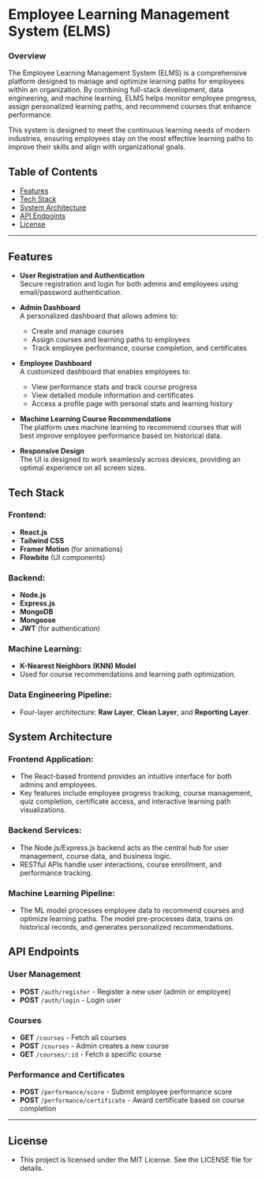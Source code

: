 # Employee Learning Management System (ELMS)

### Overview

The Employee Learning Management System (ELMS) is a comprehensive platform designed to manage and optimize learning paths for employees within an organization. By combining full-stack development, data engineering, and machine learning, ELMS helps monitor employee progress, assign personalized learning paths, and recommend courses that enhance performance.

This system is designed to meet the continuous learning needs of modern industries, ensuring employees stay on the most effective learning paths to improve their skills and align with organizational goals.

## Table of Contents

- [Features](#features)
- [Tech Stack](#tech-stack)
- [System Architecture](#system-architecture)
- [API Endpoints](#api-endpoints)
- [License](#license)

---

## Features

- **User Registration and Authentication**  
  Secure registration and login for both admins and employees using email/password authentication.
  
- **Admin Dashboard**  
  A personalized dashboard that allows admins to:
  - Create and manage courses
  - Assign courses and learning paths to employees
  - Track employee performance, course completion, and certificates
  
- **Employee Dashboard**  
  A customized dashboard that enables employees to:
  - View performance stats and track course progress
  - View detailed module information and certificates
  - Access a profile page with personal stats and learning history

- **Machine Learning Course Recommendations**  
  The platform uses machine learning to recommend courses that will best improve employee performance based on historical data.

- **Responsive Design**  
  The UI is designed to work seamlessly across devices, providing an optimal experience on all screen sizes.

## Tech Stack

### Frontend:
- **React.js**
- **Tailwind CSS**
- **Framer Motion** (for animations)
- **Flowbite** (UI components)

### Backend:
- **Node.js**  
- **Express.js**  
- **MongoDB**  
- **Mongoose**  
- **JWT** (for authentication)

### Machine Learning:
- **K-Nearest Neighbors (KNN) Model**  
- Used for course recommendations and learning path optimization.

### Data Engineering Pipeline:
- Four-layer architecture: **Raw Layer**, **Clean Layer**, and **Reporting Layer**.

## System Architecture

### Frontend Application:
- The React-based frontend provides an intuitive interface for both admins and employees.
- Key features include employee progress tracking, course management, quiz completion, certificate access, and interactive learning path visualizations.

### Backend Services:
- The Node.js/Express.js backend acts as the central hub for user management, course data, and business logic.
- RESTful APIs handle user interactions, course enrollment, and performance tracking.

### Machine Learning Pipeline:
- The ML model processes employee data to recommend courses and optimize learning paths. The model pre-processes data, trains on historical records, and generates personalized recommendations.


## API Endpoints

### User Management
- **POST** `/auth/register` - Register a new user (admin or employee)
- **POST** `/auth/login` - Login user

### Courses
- **GET** `/courses` - Fetch all courses
- **POST** `/courses` - Admin creates a new course
- **GET** `/courses/:id` - Fetch a specific course

### Performance and Certificates
- **POST** `/performance/score` - Submit employee performance score
- **POST** `/performance/certificate` - Award certificate based on course completion

---

## License
- This project is licensed under the MIT License. See the LICENSE file for details.

